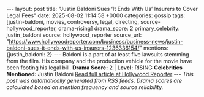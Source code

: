 --- layout: post title: "Justin Baldoni Sues ‘It Ends With Us’ Insurers to Cover Legal Fees" date: 2025-08-02 11:14:58 +0000 categories: gossip tags: [justin-baldoni, movies, controversy, legal, directing, source-hollywood_reporter, drama-rising] drama_score: 2 primary_celebrity: justin_baldoni source: hollywood_reporter source_url: "https://www.hollywoodreporter.com/business/business-news/justin-baldoni-sues-it-ends-with-us-insurers-1236336154/" mentions: {justin_baldoni: 2} --- Baldoni is a part of at least five lawsuits stemming from the film. His company and the production vehicle for the movie have been footing his legal bill. **Drama Score:** 2 | **Level:** RISING **Celebrities Mentioned:** Justin Baldoni [Read full article at Hollywood Reporter](https://www.hollywoodreporter.com/business/business-news/justin-baldoni-sues-it-ends-with-us-insurers-1236336154/) --- *This post was automatically generated from RSS feeds. Drama scores are calculated based on mention frequency and source reliability.*